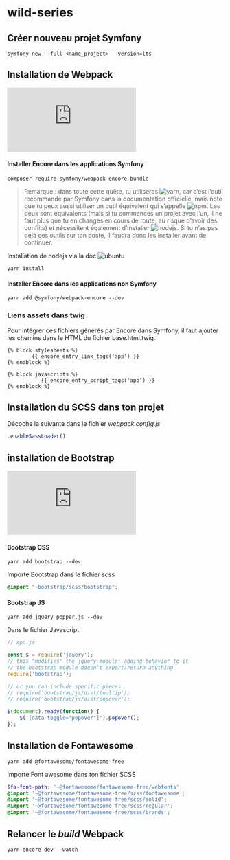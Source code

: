 # wild-series

## Créer nouveau projet Symfony

```terminal
symfony new --full <name_project> --version=lts
```

## Installation de Webpack

![Documentation Webpack/Symfony](https://symfony.com/doc/current/frontend/encore/installation.html)

#### Installer Encore dans les applications Symfony

```terminal
composer require symfony/webpack-encore-bundle
```

>Remarque : dans toute cette quête, tu utiliseras ![yarn](https://classic.yarnpkg.com/en/docs/install/#debian-stable), car c’est l’outil recommandé par Symfony dans la documentation officielle, mais note que tu peux aussi utiliser un outil équivalent qui s’appelle ![npm](https://www.npmjs.com/get-npm). Les deux sont équivalents (mais si tu commences un projet avec l’un, il ne faut plus que tu en changes en cours de route, au risque d’avoir des conflits) et nécessitent également d’installer ![nodejs](https://nodejs.org/en/). Si tu n’as pas déjà ces outils sur ton poste, il faudra donc les installer avant de continuer.

Installation de nodejs via la doc ![ubuntu](https://doc.ubuntu-fr.org/nodejs)

```terminal
yarn install
```

#### Installer Encore dans les applications non Symfony

```terminal
yarn add @symfony/webpack-encore --dev
```

### Liens assets dans twig

Pour intégrer ces fichiers générés par Encore dans Symfony, il faut ajouter les chemins dans le HTML du fichier base.html.twig.

```twig
{% block stylesheets %}
        {{ encore_entry_link_tags('app') }}
{% endblock %}

{% block javascripts %}
           {{ encore_entry_script_tags('app') }}
{% endblock %}
```

## Installation du SCSS dans ton projet

Décoche la suivante dans le fichier _webpack.config.js_

```javascript
.enableSassLoader()
```

## installation de Bootstrap

![Guide installation Bootstrap (Symfony)](https://symfony.com/doc/current/frontend/encore/bootstrap.html)

#### Bootstrap CSS

```terminal
yarn add bootstrap --dev
```

Importe Bootstrap dans le fichier scss

```SCSS
@import "~bootstrap/scss/bootstrap";
```

#### Bootstrap JS

```terminal
yarn add jquery popper.js --dev
```

Dans le fichier Javascript

```javascript
// app.js

const $ = require('jquery');
// this "modifies" the jquery module: adding behavior to it
// the bootstrap module doesn't export/return anything
require('bootstrap');

// or you can include specific pieces
// require('bootstrap/js/dist/tooltip');
// require('bootstrap/js/dist/popover');

$(document).ready(function() {
    $('[data-toggle="popover"]').popover();
});

```

## Installation de Fontawesome

```terminal
yarn add @fortawesome/fontawesome-free
```

Importe Font awesome dans ton fichier SCSS

```SCSS
$fa-font-path: '~@fortawesome/fontawesome-free/webfonts';
@import '~@fortawesome/fontawesome-free/scss/fontawesome';
@import '~@fortawesome/fontawesome-free/scss/solid';
@import '~@fortawesome/fontawesome-free/scss/regular';
@import '~@fortawesome/fontawesome-free/scss/brands';
```

## Relancer le _build_ Webpack

```terminal
yarn encore dev --watch
```
